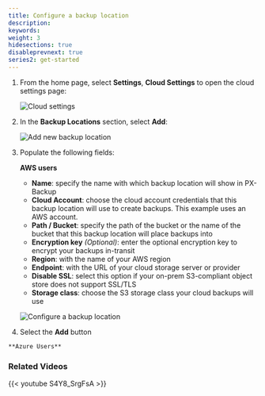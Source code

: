 ```yaml
---
title: Configure a backup location
description:
keywords:
weight: 3
hidesections: true
disableprevnext: true
series2: get-started
---
```


1. From the home page, select **Settings**, **Cloud Settings** to open the cloud settings page:

    ![Cloud settings](/img/cloud-settings.png)

2. In the **Backup Locations** section, select **Add**:

    ![Add new backup location](/img/add-new-backup-location.png)

3. Populate the following fields:

    **AWS users**

    * **Name**: specify the name with which backup location will show in PX-Backup
    * **Cloud Account**: choose the cloud account credentials that this backup location will use to create backups. This example uses an AWS account.
    * **Path / Bucket**: specify the path of the bucket or the name of the bucket that this backup location will place backups into
    * **Encryption key** _(Optional)_: enter the optional encryption key to encrypt your backups in-transit
    * **Region**: with the name of your AWS region
    * **Endpoint**: with the URL of your cloud storage server or provider
    * **Disable SSL**: select this option if your on-prem S3-compliant object store does not support SSL/TLS
    * **Storage class**: choose the S3 storage class your cloud backups will use

    ![Configure a backup location](/img/config-backup-location-aws.png)

4. Select the **Add** button
<!-- What is the `default` storage class? -->

    **Azure Users**

### Related Videos

  {{< youtube S4Y8_SrgFsA >}}